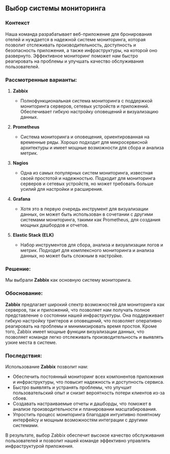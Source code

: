 ## Выбор системы мониторинга

### Контекст
Наша команда разрабатывает веб-приложение для бронирования отелей и нуждается в надежной системе мониторинга, которая позволит отслеживать производительность, доступность и безопасность приложения, а также инфраструктуры, на которой оно развернуто. Эффективное мониторинг поможет нам быстро реагировать на проблемы и улучшать качество обслуживания пользователей.

### Рассмотренные варианты:

1. **Zabbix**
   - Полнофункциональная система мониторинга с поддержкой мониторинга серверов, сетевых устройств и приложений. Обеспечивает гибкую настройку оповещений и визуализацию данных.

2. **Prometheus**
   - Система мониторинга и оповещения, ориентированная на временные ряды. Хорошо подходит для микросервисной архитектуры и имеет мощные возможности для сбора и анализа метрик.

3. **Nagios**
   - Одна из самых популярных систем мониторинга, известная своей простотой и надежностью. Подходит для мониторинга серверов и сетевых устройств, но может требовать больше усилий для настройки и расширения.

4. **Grafana**
   - Хотя это в первую очередь инструмент для визуализации данных, он может быть использован в сочетании с другими системами мониторинга, такими как Prometheus, для создания мощных дашбордов и отчетов.

5. **Elastic Stack (ELK)**
   - Набор инструментов для сбора, анализа и визуализации логов и метрик. Подходит для комплексного мониторинга и анализа данных, но может быть сложным в настройке.

### Решение:
Мы выбрали **Zabbix** как основную систему мониторинга.

### Обоснование:
**Zabbix** предлагает широкий спектр возможностей для мониторинга как серверов, так и приложений, что позволяет нам получать полное представление о состоянии нашей инфраструктуры. Она поддерживает гибкую настройку триггеров и оповещений, что позволяет оперативно реагировать на проблемы и минимизировать время простоя. Кроме того, Zabbix имеет мощные функции визуализации данных, что позволяет команде легко отслеживать производительность и выявлять узкие места в системе.

### Последствия:
Использование **Zabbix** позволит нам:
- Обеспечить постоянный мониторинг всех компонентов приложения и инфраструктуры, что повысит надежность и доступность сервиса.
- Быстро выявлять и устранять проблемы, что улучшит пользовательский опыт и снизит вероятность потери клиентов из-за сбоев.
- Создавать настраиваемые отчеты и дашборды, что поможет в анализе производительности и планировании масштабирования.
- Упростить процесс мониторинга благодаря интуитивно понятному интерфейсу и мощным возможностям интеграции с другими системами.

В результате, выбор Zabbix обеспечит высокое качество обслуживания пользователей и позволит нашей команде эффективно управлять инфраструктурой приложения.